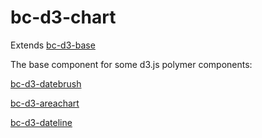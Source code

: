 bc-d3-chart
================

Extends [bc-d3-base](http://github.com/bilgecode/bc-d3-base)

The base component for some d3.js polymer components:

[bc-d3-datebrush](http://bilgecode.github.io/bc-d3-datebrush)

[bc-d3-areachart](http://bilgecode.github.io/bc-d3-areachart)

[bc-d3-dateline](http://bilgecode.github.io/bc-d3-dateline)

